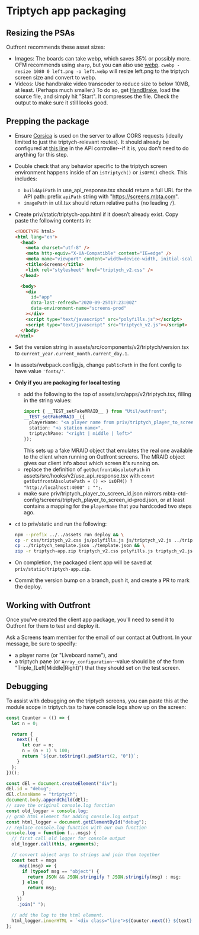 # Triptych app packaging

## Resizing the PSAs
Outfront recommends these asset sizes:
- Images: The boards can take webp, which saves 35% or possibly more. OFM recommends using `sharp`, but you can also use [webp](https://formulae.brew.sh/formula/webp). `cwebp -resize 1080 0 left.png -o left.webp` will resize left.png to the triptych screen size and convert to webp.
- Videos: Use handbrake video transcoder to reduce size to below 10MB, at least. (Perhaps much smaller.) To do so, get [HandBrake](https://handbrake.fr/), load the source file, and simply hit "Start". It compresses the file. Check the output to make sure it still looks good.

## Prepping the package
- Ensure [Corsica](https://hexdocs.pm/corsica/Corsica.html) is used on the server to allow CORS requests (ideally limited to just the triptych-relevant routes). It should already be configured at [this line](/lib/screens_web/controllers/v2/screen_api_controller.ex#L9) in the API controller--if it is, you don't need to do anything for this step.
- Double check that any behavior specific to the triptych screen environment happens inside of an `isTriptych()` or `isOFM()` check. This includes:
  - `buildApiPath` in use_api_response.tsx should return a full URL for the API path: prefix `apiPath` string with "https://screens.mbta.com".
  - `imagePath` in util.tsx should return relative paths (no leading `/`).
- Create priv/static/triptych-app.html if it doesn’t already exist. Copy paste the following contents in:

  ```html
  <!DOCTYPE html>
  <html lang="en">
    <head>
      <meta charset="utf-8" />
      <meta http-equiv="X-UA-Compatible" content="IE=edge" />
      <meta name="viewport" content="width=device-width, initial-scale=1.0" />
      <title>Screens</title>
      <link rel="stylesheet" href="triptych_v2.css" />
    </head>

    <body>
      <div
        id="app"
        data-last-refresh="2020-09-25T17:23:00Z"
        data-environment-name="screens-prod"
      ></div>
      <script type="text/javascript" src="polyfills.js"></script>
      <script type="text/javascript" src="triptych_v2.js"></script>
    </body>
  </html>
  ```

- Set the version string in assets/src/components/v2/triptych/version.tsx to `current_year.current_month.current_day.1`.
- In assets/webpack.config.js, change `publicPath` in the font config to have value `'fonts/'`.
- **Only if you are packaging for local testing**
  - add the following to the top of assets/src/apps/v2/triptych.tsx, filling in the string values:
    ```ts
    import { __TEST_setFakeMRAID__ } from "Util/outfront";
    __TEST_setFakeMRAID__({
      playerName: "<a player name from priv/triptych_player_to_screen_id.json>",
      station: "<a station name>",
      triptychPane: "<right | middle | left>"
    });
    ```
    This sets up a fake MRAID object that emulates the real one available to the client when running on Outfront screens.
    The MRAID object gives our client info about which screen it's running on.
  - replace the definition of `getOutfrontAbsolutePath` in assets/src/hooks/v2/use_api_response.tsx with `const getOutfrontAbsolutePath = () => isOFM() ? "http://localhost:4000" : "";`.
  - make sure priv/triptych_player_to_screen_id.json mirrors mbta-ctd-config/screens/triptych_player_to_screen_id-prod.json, or at least contains a mapping for the `playerName` that you hardcoded two steps ago.
- `cd` to priv/static and run the following:
  ```sh
  npm --prefix ../../assets run deploy && \
  cp -r css/triptych_v2.css js/polyfills.js js/triptych_v2.js ../triptych_preview.png . && \
  cp ../triptych_template.json ./template.json && \
  zip -r triptych-app.zip triptych_v2.css polyfills.js triptych_v2.js fonts images triptych-app.html template.json triptych_preview.png
  ```
- On completion, the packaged client app will be saved at `priv/static/triptych-app.zip`.
- Commit the version bump on a branch, push it, and create a PR to mark the deploy.

## Working with Outfront

Once you've created the client app package, you'll need to send it to Outfront for them to test and deploy it.

Ask a Screens team member for the email of our contact at Outfront.
In your message, be sure to specify:
- a player name (or "Liveboard name"), and
- a triptych pane (or `Array_configuration`--value should be of the form "Triple_(Left|Middle|Right)")
that they should set on the test screen.

## Debugging

To assist with debugging on the triptych screens, you can paste this at the module scope in triptych.tsx to have console logs
show up on the screen:

```js
const Counter = (() => {
  let n = 0;

  return {
    next() {
      let cur = n;
      n = (n + 1) % 100;
      return `${cur.toString().padStart(2, "0")}`;
    }
  };
})();

const dEl = document.createElement("div");
dEl.id = "debug";
dEl.className = "triptych";
document.body.appendChild(dEl);
// save the original console.log function
const old_logger = console.log;
// grab html element for adding console.log output
const html_logger = document.getElementById("debug");
// replace console.log function with our own function
console.log = function (...msgs) {
  // first call old logger for console output
  old_logger.call(this, arguments);

  // convert object args to strings and join them together
  const text = msgs
    .map((msg) => {
      if (typeof msg == "object") {
        return JSON && JSON.stringify ? JSON.stringify(msg) : msg;
      } else {
        return msg;
      }
    })
    .join(" ");

  // add the log to the html element.
  html_logger.innerHTML = `<div class="line">${Counter.next()} ${text} </div>${html_logger.innerHTML}`;
};
```

